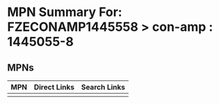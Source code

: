 



# MPN Summary For: FZECONAMP1445558 > con-amp : 1445055-8

## MPNs
  

|MPN|Direct Links|Search Links|
| :--- | :--- | :--- |
||||
